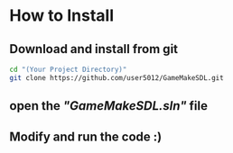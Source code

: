 # How to Install

## Download and install from git

```bash
cd "(Your Project Directory)"
git clone https://github.com/user5012/GameMakeSDL.git
```

## **open** the **_"GameMakeSDL.sln"_** file

## Modify and run the code :)
